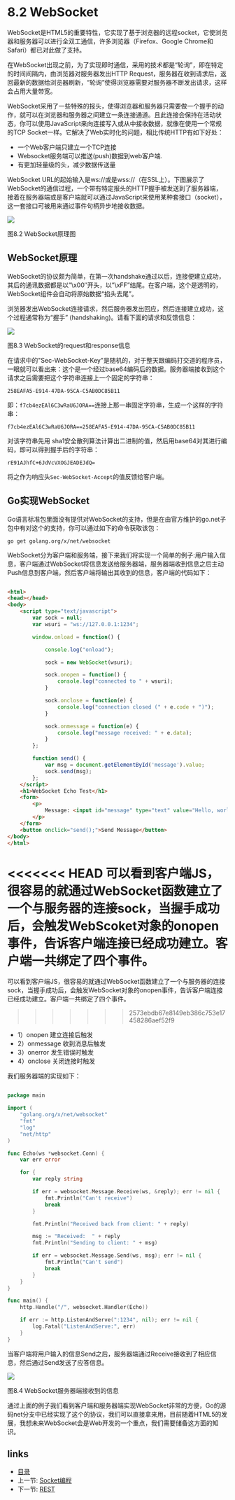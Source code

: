 # 8.2 WebSocket
WebSocket是HTML5的重要特性，它实现了基于浏览器的远程socket，它使浏览器和服务器可以进行全双工通信，许多浏览器（Firefox、Google Chrome和Safari）都已对此做了支持。

在WebSocket出现之前，为了实现即时通信，采用的技术都是“轮询”，即在特定的时间间隔内，由浏览器对服务器发出HTTP Request，服务器在收到请求后，返回最新的数据给浏览器刷新，“轮询”使得浏览器需要对服务器不断发出请求，这样会占用大量带宽。

WebSocket采用了一些特殊的报头，使得浏览器和服务器只需要做一个握手的动作，就可以在浏览器和服务器之间建立一条连接通道。且此连接会保持在活动状态，你可以使用JavaScript来向连接写入或从中接收数据，就像在使用一个常规的TCP Socket一样。它解决了Web实时化的问题，相比传统HTTP有如下好处：

- 一个Web客户端只建立一个TCP连接
- Websocket服务端可以推送(push)数据到web客户端.
- 有更加轻量级的头，减少数据传送量

WebSocket URL的起始输入是ws://或是wss://（在SSL上）。下图展示了WebSocket的通信过程，一个带有特定报头的HTTP握手被发送到了服务器端，接着在服务器端或是客户端就可以通过JavaScript来使用某种套接口（socket），这一套接口可被用来通过事件句柄异步地接收数据。

![](images/8.2.websocket.png?raw=true)

图8.2 WebSocket原理图

## WebSocket原理
WebSocket的协议颇为简单，在第一次handshake通过以后，连接便建立成功，其后的通讯数据都是以”\x00″开头，以”\xFF”结尾。在客户端，这个是透明的，WebSocket组件会自动将原始数据“掐头去尾”。

浏览器发出WebSocket连接请求，然后服务器发出回应，然后连接建立成功，这个过程通常称为“握手” (handshaking)。请看下面的请求和反馈信息：

![](images/8.2.websocket2.png?raw=true)

图8.3 WebSocket的request和response信息

在请求中的"Sec-WebSocket-Key"是随机的，对于整天跟编码打交道的程序员，一眼就可以看出来：这个是一个经过base64编码后的数据。服务器端接收到这个请求之后需要把这个字符串连接上一个固定的字符串：

	258EAFA5-E914-47DA-95CA-C5AB0DC85B11

即：`f7cb4ezEAl6C3wRaU6JORA==`连接上那一串固定字符串，生成一个这样的字符串：

	f7cb4ezEAl6C3wRaU6JORA==258EAFA5-E914-47DA-95CA-C5AB0DC85B11

对该字符串先用 sha1安全散列算法计算出二进制的值，然后用base64对其进行编码，即可以得到握手后的字符串：

	rE91AJhfC+6JdVcVXOGJEADEJdQ=

将之作为响应头`Sec-WebSocket-Accept`的值反馈给客户端。

## Go实现WebSocket
Go语言标准包里面没有提供对WebSocket的支持，但是在由官方维护的go.net子包中有对这个的支持，你可以通过如下的命令获取该包：

	go get golang.org/x/net/websocket

WebSocket分为客户端和服务端，接下来我们将实现一个简单的例子:用户输入信息，客户端通过WebSocket将信息发送给服务器端，服务器端收到信息之后主动Push信息到客户端，然后客户端将输出其收到的信息，客户端的代码如下：

```html

<html>
<head></head>
<body>
	<script type="text/javascript">
		var sock = null;
		var wsuri = "ws://127.0.0.1:1234";

		window.onload = function() {

			console.log("onload");

			sock = new WebSocket(wsuri);

			sock.onopen = function() {
				console.log("connected to " + wsuri);
			}

			sock.onclose = function(e) {
				console.log("connection closed (" + e.code + ")");
			}

			sock.onmessage = function(e) {
				console.log("message received: " + e.data);
			}
		};

		function send() {
			var msg = document.getElementById('message').value;
			sock.send(msg);
		};
	</script>
	<h1>WebSocket Echo Test</h1>
	<form>
		<p>
			Message: <input id="message" type="text" value="Hello, world!">
		</p>
	</form>
	<button onclick="send();">Send Message</button>
</body>
</html>

```
<<<<<<< HEAD
可以看到客户端JS，很容易的就通过WebSocket函数建立了一个与服务器的连接sock，当握手成功后，会触发WebScoket对象的onopen事件，告诉客户端连接已经成功建立。客户端一共绑定了四个事件。
=======
可以看到客户端JS，很容易的就通过WebSocket函数建立了一个与服务器的连接sock，当握手成功后，会触发WebSocket对象的onopen事件，告诉客户端连接已经成功建立。客户端一共绑定了四个事件。
>>>>>>> 2573ebdb67e8149eb386c753e17458286aef52f9

- 1）onopen 建立连接后触发
- 2）onmessage 收到消息后触发
- 3）onerror 发生错误时触发
- 4）onclose 关闭连接时触发

我们服务器端的实现如下：

```Go

package main

import (
	"golang.org/x/net/websocket"
	"fmt"
	"log"
	"net/http"
)

func Echo(ws *websocket.Conn) {
	var err error

	for {
		var reply string

		if err = websocket.Message.Receive(ws, &reply); err != nil {
			fmt.Println("Can't receive")
			break
		}

		fmt.Println("Received back from client: " + reply)

		msg := "Received:  " + reply
		fmt.Println("Sending to client: " + msg)

		if err = websocket.Message.Send(ws, msg); err != nil {
			fmt.Println("Can't send")
			break
		}
	}
}

func main() {
	http.Handle("/", websocket.Handler(Echo))

	if err := http.ListenAndServe(":1234", nil); err != nil {
		log.Fatal("ListenAndServe:", err)
	}
}

```
当客户端将用户输入的信息Send之后，服务器端通过Receive接收到了相应信息，然后通过Send发送了应答信息。

![](images/8.2.websocket3.png?raw=true)

图8.4 WebSocket服务器端接收到的信息

通过上面的例子我们看到客户端和服务器端实现WebSocket非常的方便，Go的源码net分支中已经实现了这个的协议，我们可以直接拿来用，目前随着HTML5的发展，我想未来WebSocket会是Web开发的一个重点，我们需要储备这方面的知识。


## links
   * [目录](<preface.md>)
   * 上一节: [Socket编程](<08.1.md>)
   * 下一节: [REST](<08.3.md>)
